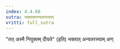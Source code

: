 ```yaml
---
index: 4.4.68
sutra: भक्तादणन्यतरस्याम्
vritti: full_sutra
---
```


"तत् अस्मै नियुक्तम् दीयते" (इति) भक्तात् अन्यतरस्याम् अण्
